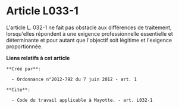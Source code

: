 # Article L033-1

L'article L. 032-1 ne fait pas obstacle aux différences de traitement, lorsqu'elles répondent à une exigence professionnelle
essentielle et déterminante et pour autant que l'objectif soit légitime et l'exigence proportionnée.

**Liens relatifs à cet article**

	**Créé par**:

	  - Ordonnance n°2012-792 du 7 juin 2012 - art. 1

	**Cite**:

	  - Code du travail applicable à Mayotte. - art. L032-1

